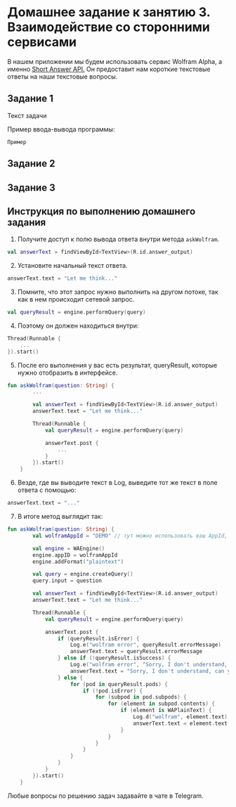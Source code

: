 # Домашнее задание к занятию 3. Взаимодействие со сторонними сервисами 
В нашем приложении мы будем использовать сервис Wolfram Alpha, а именно [Short Answer API.](https://products.wolframalpha.com/simple-api/documentation/) Он предоставит нам короткие текстовые ответы на наши текстовые вопросы.
 

## Задание 1
Текст задачи

Пример ввода-вывода программы: 
```
Пример 
```

## Задание 2

## Задание 3

## Инструкция по выполнению домашнего задания

1. Получите доступ к полю вывода ответа внутри метода `askWolfram`.

```kotlin
val answerText = findViewById<TextView>(R.id.answer_output)
```

2. Установите начальный текст ответа.

```kotlin
answerText.text = "Let me think..."
```

3. Помните, что этот запрос нужно выполнить на другом потоке, так как в нем происходит сетевой запрос.

```kotlin
val queryResult = engine.performQuery(query)
```

4. Поэтому он должен находиться внутри:

```kotlin
Thread(Runnable {
    ...
}).start()
```

5. После его выполнения у вас есть результат, queryResult, которые нужно отобразить в интерфейсе.

```kotlin
fun askWolfram(question: String) {
        ...

        val answerText = findViewById<TextView>(R.id.answer_output)
        answerText.text = "Let me think..."

        Thread(Runnable {
            val queryResult = engine.performQuery(query)

            answerText.post {
                ...
            }
        }).start()
    }
```

6. Везде, где вы выводите текст в Log, выведите тот же текст в поле ответа с помощью:

```kotlin
answerText.text = "..."
```

7. В итоге метод выглядит так:

```kotlin
fun askWolfram(question: String) {
        val wolframAppId = "DEMO" // тут можно использовать ваш AppId, тогда можно будет задавать любые вопросы

        val engine = WAEngine()
        engine.appID = wolframAppId
        engine.addFormat("plaintext")

        val query = engine.createQuery()
        query.input = question

        val answerText = findViewById<TextView>(R.id.answer_output)
        answerText.text = "Let me think..."

        Thread(Runnable {
            val queryResult = engine.performQuery(query)

            answerText.post {
                if (queryResult.isError) {
                    Log.e("wolfram error", queryResult.errorMessage)
                    answerText.text = queryResult.errorMessage
                } else if (!queryResult.isSuccess) {
                    Log.e("wolfram error", "Sorry, I don't understand, can you rephrase?")
                    answerText.text = "Sorry, I don't understand, can you rephrase?"
                } else {
                    for (pod in queryResult.pods) {
                        if (!pod.isError) {
                            for (subpod in pod.subpods) {
                                for (element in subpod.contents) {
                                    if (element is WAPlainText) {
                                        Log.d("wolfram", element.text)
                                        answerText.text = element.text
                                    }
                                }
                            }
                        }
                    }
                }
            }
        }).start()
    }
```

Любые вопросы по решению задач задавайте в чате в Telegram.
